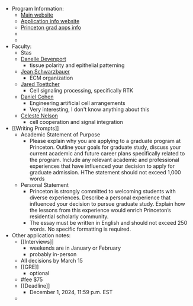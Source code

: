 - Program Information:
	- [Main website](https://molbio.princeton.edu/graduate)
	- [Application info website](https://gradschool.princeton.edu/academics/degrees-requirements/fields-study/molecular-biology)
	- [Princeton grad apps info](https://gradschool.princeton.edu/admission-onboarding/prepare)
	-
	-
- Faculty:
	- Stas
	- [Danelle Devenport](https://molbio.princeton.edu/people/danelle-devenport)
		- tissue polarity and epithelial patterning
	- [Jean Schwarzbauer](https://molbio.princeton.edu/people/jean-e-schwarzbauer)
		- ECM organization
	- [Jared Toettcher](https://molbio.princeton.edu/people/jared-e-toettcher)
		- Cell signaling processing, specifically RTK
	- [Daniel Cohen](https://mae.princeton.edu/people/faculty/cohen)
		- Engineering artificial cell arrangements
		- Very interesting, I don't know anything about this
	- [Celeste Nelson](https://cbe.princeton.edu/people/celeste-nelson)
		- cell cooperation and signal integration
- [[Writing Prompts]]
	- Academic Statement of Purpose
		- Please explain why you are applying to a graduate program at Princeton. Outline your goals for graduate study, discuss your current academic and future career plans specifically related to the program. Include any relevant academic and professional experiences that have influenced your decision to apply for graduate admission. HThe statement should not exceed 1,000 words
	- Personal Statement
		- Princeton is strongly committed to welcoming students with diverse experiences. Describe a personal experience that influenced your decision to pursue graduate study. Explain how the lessons from this experience would enrich Princeton’s residential scholarly community.
		- The essay must be written in English and should not exceed 250 words. No specific formatting is required.
- Other application notes:
	- [[Interviews]]
		- weekends are in January or February
		- probably in-person
	- All decisions by March 15
	- [[GRE]]
		- optional
	- #fee $75
	- [[Deadline]]
		- December 1, 2024, 11:59 p.m. EST
	-